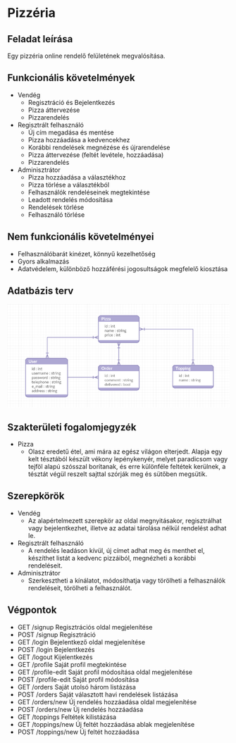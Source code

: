 # Pizzéria
## Feladat leírása
Egy pizzéria online rendelő felületének megvalósítása.
## Funkcionális követelmények
* Vendég
  * Regisztráció és Bejelentkezés
  * Pizza áttervezése
  * Pizzarendelés
* Regisztrált felhasználó
  * Új cím megadása és mentése
  * Pizza hozzáadása a kedvencekhez
  * Korábbi rendelések megnézése és újrarendelése
  * Pizza áttervezése (feltét levétele, hozzáadása)
  * Pizzarendelés
* Adminisztrátor
  * Pizza hozzáadása a választékhoz
  * Pizza törlése a választékból
  * Felhasználók rendeléseinek megtekintése
  * Leadott rendelés módosítása
  * Rendelések törlése
  * Felhasználó törlése
## Nem funkcionális követelményei
* Felhasználóbarát kinézet, könnyű kezelhetőség
* Gyors alkalmazás
* Adatvédelem, különböző hozzáférési jogosultságok megfelelő kiosztása
## Adatbázis terv
![database_diagram](database_diagram.PNG)
## Szakterületi fogalomjegyzék
* Pizza
  * Olasz eredetű étel, ami mára az egész világon elterjedt. Alapja egy kelt tésztából készült vékony lepénykenyér, melyet paradicsom vagy tejföl alapú szósszal borítanak, és erre különféle feltétek kerülnek, a tésztát végül reszelt sajttal szórják meg és sütőben megsütik.
## Szerepkörök
* Vendég
  * Az alapértelmezett szerepkör az oldal megnyitásakor, regisztrálhat vagy bejelentkezhet, illetve az adatai tárolása nélkül rendelést adhat le.
* Regisztrált felhasználó
  * A rendelés leadáson kívül, új címet adhat meg és menthet el, készíthet listát a kedvenc pizzáiból, megnézheti a korábbi rendeléseit. 
* Adminisztrátor
  * Szerkesztheti a kínálatot, módosíthatja vagy törölheti a felhasználók rendeléseit, törölheti a felhasználót.
## Végpontok
* GET	/signup	Regisztrációs oldal megjelenítése
* POST /signup	Regisztráció
* GET	/login	Bejelentkező oldal megjelenítése
* POST	/login	Bejelentkezés
* GET	/logout	Kijelentkezés
* GET	/profile	Saját profil megtekintése
* GET	/profile-edit	Saját profil módosítása oldal megjelenítése
* POST	/profile-edit	Saját profil módosítása
* GET	/orders	Saját utolsó három listázása
* POST /orders	Saját választott havi rendelések listázása
* GET	/orders/new	Új rendelés hozzáadása oldal megjelenítése
* POST /orders/new	Új rendelés hozzáadása
* GET	/toppings Feltétek kilistázása
* GET /toppings/new Új feltét hozzáadása ablak megjelenítése
* POST /toppings/new Új feltét hozzáadása
